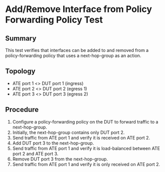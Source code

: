 # Add/Remove Interface from Policy Forwarding Policy Test

## Summary

This test verifies that interfaces can be added to and removed from a policy-forwarding policy that uses a next-hop-group as an action.

## Topology

*   ATE port 1 <> DUT port 1 (ingress)
*   ATE port 2 <> DUT port 2 (egress 1)
*   ATE port 3 <> DUT port 3 (egress 2)

## Procedure

1.  Configure a policy-forwarding policy on the DUT to forward traffic to a next-hop-group.
2.  Initially, the next-hop-group contains only DUT port 2.
3.  Send traffic from ATE port 1 and verify it is received on ATE port 2.
4.  Add DUT port 3 to the next-hop-group.
5.  Send traffic from ATE port 1 and verify it is load-balanced between ATE port 2 and ATE port 3.
6.  Remove DUT port 3 from the next-hop-group.
7.  Send traffic from ATE port 1 and verify it is only received on ATE port 2.
